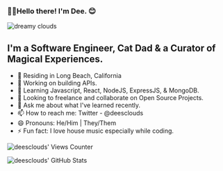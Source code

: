 ### 👋🏾Hello there! I'm Dee. 😊 

![dreamy clouds](https://i.ibb.co/XSTFLRF/github-banner-1500x500.jpg)


## I'm a Software Engineer, Cat Dad & a Curator of Magical Experiences.

 - 🌴 Residing in Long Beach, California
 - 🔭 Working on building APIs.
 - 🌱 Learning Javascript, React, NodeJS, ExpressJS, & MongoDB. 
 - 👯 Looking to freelance and collaborate on Open Source Projects. 
 - 💬 Ask me about what I've learned recently.
 - 📫 How to reach me: Twitter - @deesclouds
 - 😄 Pronouns: He/Him | They/Them
 - ⚡ Fun fact: I love house music especially while coding.

![deesclouds' Views Counter](https://komarev.com/ghpvc/?username=deesclouds&color=bf91f3&label=HOW+MANY+INTELLIGENT+LIFEFORMS+VISITED:&style=plastic) 

![deesclouds' GitHub Stats](https://github-readme-stats.vercel.app/api?username=deesclouds&show_icons=true&theme=tokyonight) 

[website]: https://deesclouds.world
[twitter]: https://twitter.com/deesclouds
[linkedin]: https://linkedin.com/in/deesclouds

